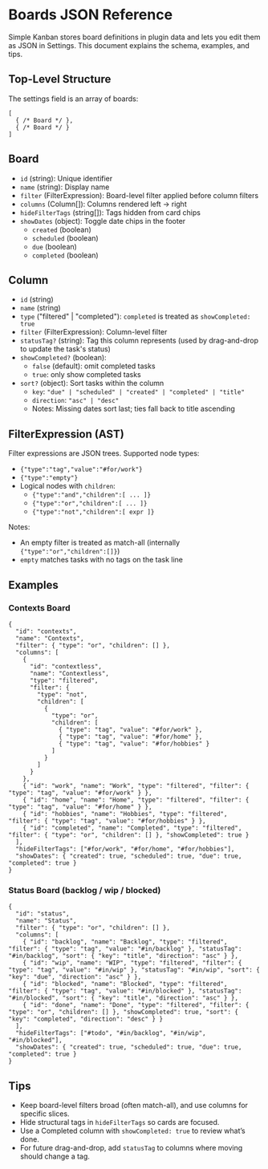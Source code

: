 # Boards JSON Reference

Simple Kanban stores board definitions in plugin data and lets you edit them as JSON in Settings. This document explains the schema, examples, and tips.

## Top-Level Structure

The settings field is an array of boards:

```
[
  { /* Board */ },
  { /* Board */ }
]
```

## Board

- `id` (string): Unique identifier
- `name` (string): Display name
- `filter` (FilterExpression): Board-level filter applied before column filters
- `columns` (Column[]): Columns rendered left → right
- `hideFilterTags` (string[]): Tags hidden from card chips
- `showDates` (object): Toggle date chips in the footer
  - `created` (boolean)
  - `scheduled` (boolean)
  - `due` (boolean)
  - `completed` (boolean)

## Column

- `id` (string)
- `name` (string)
- `type` ("filtered" | "completed"): `completed` is treated as `showCompleted: true`
- `filter` (FilterExpression): Column-level filter
- `statusTag?` (string): Tag this column represents (used by drag-and-drop to update the task's status)
- `showCompleted?` (boolean):
  - `false` (default): omit completed tasks
  - `true`: only show completed tasks
 - `sort?` (object): Sort tasks within the column
   - `key`: `"due" | "scheduled" | "created" | "completed" | "title"`
   - `direction`: `"asc" | "desc"`
   - Notes: Missing dates sort last; ties fall back to title ascending

## FilterExpression (AST)

Filter expressions are JSON trees. Supported node types:

- `{"type":"tag","value":"#for/work"}`
- `{"type":"empty"}`
- Logical nodes with `children`:
  - `{"type":"and","children":[ ... ]}`
  - `{"type":"or","children":[ ... ]}`
  - `{"type":"not","children":[ expr ]}`

Notes:
- An empty filter is treated as match-all (internally `{"type":"or","children":[]}`)
- `empty` matches tasks with no tags on the task line

## Examples

### Contexts Board

```
{
  "id": "contexts",
  "name": "Contexts",
  "filter": { "type": "or", "children": [] },
  "columns": [
    {
      "id": "contextless",
      "name": "Contextless",
      "type": "filtered",
      "filter": {
        "type": "not",
        "children": [
          {
            "type": "or",
            "children": [
              { "type": "tag", "value": "#for/work" },
              { "type": "tag", "value": "#for/home" },
              { "type": "tag", "value": "#for/hobbies" }
            ]
          }
        ]
      }
    },
    { "id": "work", "name": "Work", "type": "filtered", "filter": { "type": "tag", "value": "#for/work" } },
    { "id": "home", "name": "Home", "type": "filtered", "filter": { "type": "tag", "value": "#for/home" } },
    { "id": "hobbies", "name": "Hobbies", "type": "filtered", "filter": { "type": "tag", "value": "#for/hobbies" } },
    { "id": "completed", "name": "Completed", "type": "filtered", "filter": { "type": "or", "children": [] }, "showCompleted": true }
  ],
  "hideFilterTags": ["#for/work", "#for/home", "#for/hobbies"],
  "showDates": { "created": true, "scheduled": true, "due": true, "completed": true }
}
```

### Status Board (backlog / wip / blocked)

```
{
  "id": "status",
  "name": "Status",
  "filter": { "type": "or", "children": [] },
  "columns": [
    { "id": "backlog", "name": "Backlog", "type": "filtered", "filter": { "type": "tag", "value": "#in/backlog" }, "statusTag": "#in/backlog", "sort": { "key": "title", "direction": "asc" } },
    { "id": "wip", "name": "WIP", "type": "filtered", "filter": { "type": "tag", "value": "#in/wip" }, "statusTag": "#in/wip", "sort": { "key": "due", "direction": "asc" } },
    { "id": "blocked", "name": "Blocked", "type": "filtered", "filter": { "type": "tag", "value": "#in/blocked" }, "statusTag": "#in/blocked", "sort": { "key": "title", "direction": "asc" } },
    { "id": "done", "name": "Done", "type": "filtered", "filter": { "type": "or", "children": [] }, "showCompleted": true, "sort": { "key": "completed", "direction": "desc" } }
  ],
  "hideFilterTags": ["#todo", "#in/backlog", "#in/wip", "#in/blocked"],
  "showDates": { "created": true, "scheduled": true, "due": true, "completed": true }
}
```

## Tips

- Keep board-level filters broad (often match-all), and use columns for specific slices.
- Hide structural tags in `hideFilterTags` so cards are focused.
- Use a Completed column with `showCompleted: true` to review what’s done.
- For future drag-and-drop, add `statusTag` to columns where moving should change a tag.
